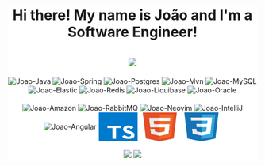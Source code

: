 <div align="center" style="background-color: white;">
  <h1> Hi there! My name is João and I'm a Software Engineer! </h1>
  <br>
  <div>
    <img height="200em"
      src="https://user-images.githubusercontent.com/14613603/120276849-9b7e8400-c289-11eb-8e2a-ae47e835f711.png">
  </div>

  <br>

  <div style="display: inline_block">
    <img align="center" alt="Joao-Java" height="60" width="80"
      src="https://cdn.jsdelivr.net/gh/devicons/devicon@latest/icons/java/java-original-wordmark.svg" />
    <img align="center" alt="Joao-Spring" height="60" width="80"
      src="https://cdn.jsdelivr.net/gh/devicons/devicon@latest/icons/spring/spring-original-wordmark.svg" />
    <img align="center" alt="Joao-Postgres" height="60" width="80"
      src="https://cdn.jsdelivr.net/gh/devicons/devicon@latest/icons/postgresql/postgresql-original-wordmark.svg" />
    <img align="center" alt="Joao-Mvn" height="60" width="80"
      src="https://cdn.jsdelivr.net/gh/devicons/devicon@latest/icons/maven/maven-original.svg" />
    <img align="center" alt="Joao-MySQL" height="60" width="80"
      src="https://cdn.jsdelivr.net/gh/devicons/devicon@latest/icons/mysql/mysql-original-wordmark.svg" />
    <img align="center" alt="Joao-Elastic" height="60" width="80"
      src="https://cdn.jsdelivr.net/gh/devicons/devicon@latest/icons/elasticsearch/elasticsearch-original.svg" />
    <img align="center" alt="Joao-Redis" height="60" width="80"
      src="https://cdn.jsdelivr.net/gh/devicons/devicon@latest/icons/redis/redis-original-wordmark.svg" />
    <img align="center" alt="Joao-Liquibase" height="60" width="80"
      src="https://cdn.jsdelivr.net/gh/devicons/devicon@latest/icons/liquibase/liquibase-original-wordmark.svg" />
    <img align="center" alt="Joao-Oracle" height="60" width="80"
      src="https://cdn.jsdelivr.net/gh/devicons/devicon@latest/icons/oracle/oracle-original.svg" />
  </div>

  <br>

  <div style="display: inline_block">
    <img align="center" alt="Joao-Amazon" height="60" width="80"
      src="https://cdn.jsdelivr.net/gh/devicons/devicon@latest/icons/amazonwebservices/amazonwebservices-plain-wordmark.svg" />
    <img align="center" alt="Joao-RabbitMQ" height="60" width="80"
      src="https://cdn.jsdelivr.net/gh/devicons/devicon@latest/icons/rabbitmq/rabbitmq-original.svg" />
    <img align="center" alt="Joao-Neovim" height="60" width="80"
      src="https://cdn.jsdelivr.net/gh/devicons/devicon@latest/icons/neovim/neovim-original.svg" />
    <img align="center" alt="Joao-IntelliJ" height="60" width="80"
      src="https://cdn.jsdelivr.net/gh/devicons/devicon@latest/icons/intellij/intellij-original.svg" />
    <img align="center" alt="Joao-Angular" height="60" width="80"
      src="https://cdn.jsdelivr.net/gh/devicons/devicon@latest/icons/angular/angular-original.svg" />
    <img align="center" alt="Joao-Ts" height="60" width="80"
      src="https://raw.githubusercontent.com/devicons/devicon/master/icons/typescript/typescript-plain.svg">
    <img align="center" alt="Joao-HTML" height="60" width="80"
      src="https://raw.githubusercontent.com/devicons/devicon/master/icons/html5/html5-original.svg">
    <img align="center" alt="Joao-CSS" height="60" width="80"
      src="https://raw.githubusercontent.com/devicons/devicon/master/icons/css3/css3-original.svg">
  </div>
  <br>
  <div style=" display: inline_block">
    <img height="180em"
      src="https://github-readme-stats.vercel.app/api?username=joaogutierrre&show_icons=true&theme=dracula&include_all_commits=true&count_private=true" />
    <img height="180em"
      src="https://github-readme-stats.vercel.app/api/top-langs/?username=joaogutierrre&layout=compact&langs_count=16&theme=dracula" />
  </div>
</div>
